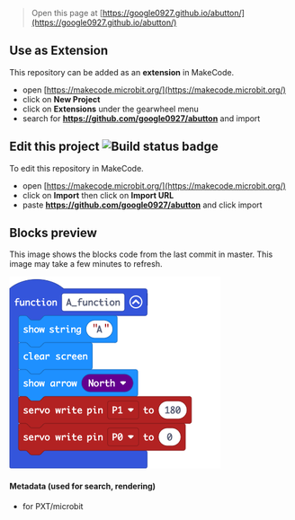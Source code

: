 
> Open this page at [https://google0927.github.io/abutton/](https://google0927.github.io/abutton/)

## Use as Extension

This repository can be added as an **extension** in MakeCode.

* open [https://makecode.microbit.org/](https://makecode.microbit.org/)
* click on **New Project**
* click on **Extensions** under the gearwheel menu
* search for **https://github.com/google0927/abutton** and import

## Edit this project ![Build status badge](https://github.com/google0927/abutton/workflows/MakeCode/badge.svg)

To edit this repository in MakeCode.

* open [https://makecode.microbit.org/](https://makecode.microbit.org/)
* click on **Import** then click on **Import URL**
* paste **https://github.com/google0927/abutton** and click import

## Blocks preview

This image shows the blocks code from the last commit in master.
This image may take a few minutes to refresh.

![A rendered view of the blocks](https://github.com/google0927/abutton/raw/master/.github/makecode/blocks.png)

#### Metadata (used for search, rendering)

* for PXT/microbit
<script src="https://makecode.com/gh-pages-embed.js"></script><script>makeCodeRender("{{ site.makecode.home_url }}", "{{ site.github.owner_name }}/{{ site.github.repository_name }}");</script>
